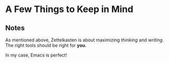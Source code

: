 # A Few Things to Keep in Mind



## Notes

As mentioned above, Zettelkasten is about maximizing _thinking_ and _writing_. The right tools should be right for **you**.

In my case, Emacs is perfect!

